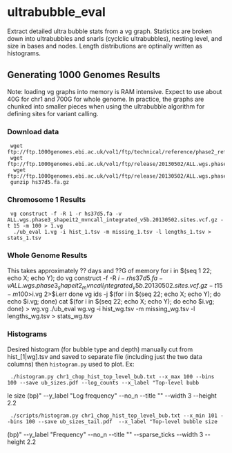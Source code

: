 # ultrabubble_eval
Extract detailed ultra bubble stats from a vg graph.  Statistics are broken down into ultrabubbles and snarls (cyclclic ultrabubbles), nesting level, and size in bases and nodes.  Length distributions are optinally written as histograms.  

## Generating 1000 Genomes Results

Note: loading vg graphs into memory is RAM intensive.  Expect to use about 40G for chr1 and 700G for whole genome.  In practice, the graphs are chunked into smaller pieces when using the ultrabubble algorithm for defining sites for variant calling. 

### Download data

     wget ftp://ftp.1000genomes.ebi.ac.uk/vol1/ftp/technical/reference/phase2_reference_assembly_sequence/hs37d5.fa.gz
     wget ftp://ftp.1000genomes.ebi.ac.uk/vol1/ftp/release/20130502/ALL.wgs.phase3_shapeit2_mvncall_integrated_v5b.20130502.sites.vcf.gz
	  wget ftp://ftp.1000genomes.ebi.ac.uk/vol1/ftp/release/20130502/ALL.wgs.phase3_shapeit2_mvncall_integrated_v5b.20130502.sites.vcf.gz.tbi
     gunzip hs37d5.fa.gz

### Chromosome 1 Results

     vg construct -f -R 1 -r hs37d5.fa -v ALL.wgs.phase3_shapeit2_mvncall_integrated_v5b.20130502.sites.vcf.gz -t 15 -m 100 > 1.vg
	  ./ub_eval 1.vg -i hist_1.tsv -m missing_1.tsv -l lengths_1.tsv > stats_1.tsv

### Whole Genome Results

This takes approximately ?? days and ??G of memory
    for i in $(seq 1 22; echo X; echo Y);
    do
         vg construct -f -R $i -r hs37d5.fa -v ALL.wgs.phase3_shapeit2_mvncall_integrated_v5b.20130502.sites.vcf.gz -t 15 -m 100 >$i.vg 2>$i.err
    done
    vg ids -j $(for i in $(seq 22; echo X; echo Y); do echo $i.vg; done)
	 cat $(for i in $(seq 22; echo X; echo Y); do echo $i.vg; done) > wg.vg
	 ./ub_eval wg.vg -i hist_wg.tsv -m missing_wg.tsv -l lengths_wg.tsv > stats_wg.tsv

### Histograms

Desired histogram (for bubble type and depth) manually cut from hist_[1|wg].tsv and saved to separate file (including just the two data columns) then `histogram.py` used to plot.  Ex:

     ./histogram.py chr1_chop_hist_top_level_bub.txt --x_max 100 --bins 100 --save ub_sizes.pdf --log_counts --x_label "Top-level bubb
le size (bp)" --y_label "Log frequency" --no_n --title "" --width 3 --height 2.2

     ./scripts/histogram.py chr1_chop_hist_top_level_bub.txt --x_min 101 --bins 100 --save ub_sizes_tail.pdf  --x_label "Top-level bubble size
 (bp)" --y_label "Frequency" --no_n --title "" --sparse_ticks --width 3 --height 2.2

